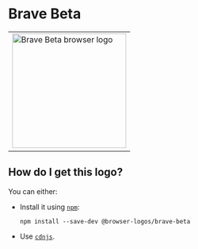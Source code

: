 # Brave Beta

<table>
    <tr height=240>
        <td>
            <a href="https://github.com/alrra/browser-logos/tree/6975609955af7be9077ac87643617e28f486fdcf/src/brave-beta">
                <img width=230 src="https://raw.githubusercontent.com/alrra/browser-logos/6975609955af7be9077ac87643617e28f486fdcf/src/brave-beta/brave-beta.svg?sanitize=true" alt="Brave Beta browser logo">
            </a>
        </td>
    </tr>
</table>

## How do I get this logo?

You can either:

* Install it using [`npm`][npm]:

  `npm install --save-dev @browser-logos/brave-beta`

* Use [`cdnjs`][cdnjs].

<!-- Link labels: -->

[cdnjs]: https://cdnjs.com/libraries/browser-logos
[npm]: https://www.npmjs.com/
